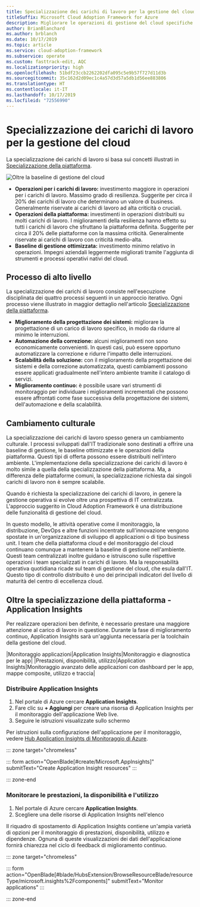 ```yaml
---
title: Specializzazione dei carichi di lavoro per la gestione del cloud in Azure
titleSuffix: Microsoft Cloud Adoption Framework for Azure
description: Migliorare le operazioni di gestione del cloud specifiche dei carichi di lavoro
author: BrianBlanchard
ms.author: brblanch
ms.date: 10/17/2019
ms.topic: article
ms.service: cloud-adoption-framework
ms.subservice: operate
ms.custom: fasttrack-edit, AQC
ms.localizationpriority: high
ms.openlocfilehash: 51bdf23ccb2262202dfa095c5e9b57f727d11d3b
ms.sourcegitcommit: 35c162d2d09ec1c4a57d3d57a5db1d56ee883806
ms.translationtype: HT
ms.contentlocale: it-IT
ms.lasthandoff: 10/17/2019
ms.locfileid: "72556990"
---
```

# <a name="workload-specialization-for-cloud-management"></a>Specializzazione dei carichi di lavoro per la gestione del cloud

La specializzazione dei carichi di lavoro si basa sui concetti illustrati in [Specializzazione della piattaforma](./platform-specialization.md).

![Oltre la baseline di gestione del cloud](../../_images/manage/beyond-the-baseline.png)

- **Operazioni per i carichi di lavoro:** investimento maggiore in operazioni per i carichi di lavoro. Massimo grado di resilienza. Suggerite per circa il 20% dei carichi di lavoro che determinano un valore di business. Generalmente riservate ai carichi di lavoro ad alta criticità o cruciali.
- **Operazioni della piattaforma:** investimenti in operazioni distribuiti su molti carichi di lavoro. I miglioramenti della resilienza hanno effetto su tutti i carichi di lavoro che sfruttano la piattaforma definita. Suggerite per circa il 20% delle piattaforme con la massima criticità. Generalmente riservate ai carichi di lavoro con criticità medio-alta.
- **Baseline di gestione ottimizzata:** investimento minimo relativo in operazioni. Impegni aziendali leggermente migliorati tramite l'aggiunta di strumenti e processi operativi nativi del cloud.

## <a name="high-level-process"></a>Processo di alto livello

La specializzazione dei carichi di lavoro consiste nell'esecuzione disciplinata dei quattro processi seguenti in un approccio iterativo. Ogni processo viene illustrato in maggior dettaglio nell'articolo [Specializzazione della piattaforma](./platform-specialization.md).

- **Miglioramento della progettazione dei sistemi:** migliorare la progettazione di un carico di lavoro specifico, in modo da ridurre al minimo le interruzioni.
- **Automazione della correzione:** alcuni miglioramenti non sono economicamente convenienti. In questi casi, può essere opportuno automatizzare la correzione e ridurre l'impatto delle interruzioni.
- **Scalabilità della soluzione:** con il miglioramento della progettazione dei sistemi e della correzione automatizzata, questi cambiamenti possono essere applicati gradualmente nell'intero ambiente tramite il catalogo di servizi.
- **Miglioramento continuo:** è possibile usare vari strumenti di monitoraggio per individuare i miglioramenti incrementali che possono essere affrontati come fase successiva della progettazione dei sistemi, dell'automazione e della scalabilità.

## <a name="cultural-change"></a>Cambiamento culturale

La specializzazione dei carichi di lavoro spesso genera un cambiamento culturale. I processi sviluppati dall'IT tradizionale sono destinati a offrire una baseline di gestione, le baseline ottimizzate e le operazioni della piattaforma. Questi tipi di offerta possono essere distribuiti nell'intero ambiente. L'implementazione della specializzazione dei carichi di lavoro è molto simile a quella della specializzazione della piattaforma. Ma, a differenza delle piattaforme comuni, la specializzazione richiesta dai singoli carichi di lavoro non è sempre scalabile.

Quando è richiesta la specializzazione dei carichi di lavoro, in genere la gestione operativa si evolve oltre una prospettiva di IT centralizzata. L'approccio suggerito in Cloud Adoption Framework è una distribuzione delle funzionalità di gestione del cloud.

In questo modello, le attività operative come il monitoraggio, la distribuzione, DevOps e altre funzioni incentrate sull'innovazione vengono spostate in un'organizzazione di sviluppo di applicazioni o di tipo business unit. I team che della piattaforma cloud e del monitoraggio del cloud continuano comunque a mantenere la baseline di gestione nell'ambiente. Questi team centralizzati inoltre guidano e istruiscono sulle rispettive operazioni i team specializzati in carichi di lavoro. Ma la responsabilità operativa quotidiana ricade sul team di gestione del cloud, che esula dall'IT. Questo tipo di controllo distribuito è uno dei principali indicatori del livello di maturità del centro di eccellenza cloud.

## <a name="beyond-platform-specialization---application-insights"></a>Oltre la specializzazione della piattaforma - Application Insights

Per realizzare operazioni ben definite, è necessario prestare una maggiore attenzione al carico di lavoro in questione. Durante la fase di miglioramento continuo, Application Insights sarà un'aggiunta necessaria per la toolchain della gestione del cloud.

|Monitoraggio applicazioni|Application Insights|Monitoraggio e diagnostica per le app| |Prestazioni, disponibilità, utilizzo|Application Insights|Monitoraggio avanzato delle applicazioni con dashboard per le app, mappe composite, utilizzo e traccia|

### <a name="deploy-application-insights"></a>Distribuire Application Insights

1. Nel portale di Azure cercare **Application Insights**.
2. Fare clic su **+ Aggiungi** per creare una risorsa di Application Insights per il monitoraggio dell'applicazione Web live.
3. Seguire le istruzioni visualizzate sullo schermo

Per istruzioni sulla configurazione dell'applicazione per il monitoraggio, vedere [Hub Application Insights di Monitoraggio di Azure](https://docs.microsoft.com/azure/azure-monitor/azure-monitor-app-hub).

::: zone target="chromeless"

::: form action="OpenBlade[#create/Microsoft.AppInsights]" submitText="Create Application Insight resources" :::

::: zone-end

### <a name="monitor-performance-availability-and-usage"></a>Monitorare le prestazioni, la disponibilità e l'utilizzo

1. Nel portale di Azure cercare **Application Insights**.
2. Scegliere una delle risorse di Application Insights nell'elenco

Il riquadro di spostamento di Application Insights contiene un'ampia varietà di opzioni per il monitoraggio di prestazioni, disponibilità, utilizzo e dipendenze. Ognuna di queste visualizzazioni dei dati dell'applicazione fornirà chiarezza nel ciclo di feedback di miglioramento continuo.

::: zone target="chromeless"

<!-- markdownlint-disable DOCSMD001 -->

::: form action="OpenBlade[#blade/HubsExtension/BrowseResourceBlade/resourceType/microsoft.insights%2Fcomponents]" submitText="Monitor applications" :::

<!-- markdownlint-enable DOCSMD001 -->

::: zone-end
